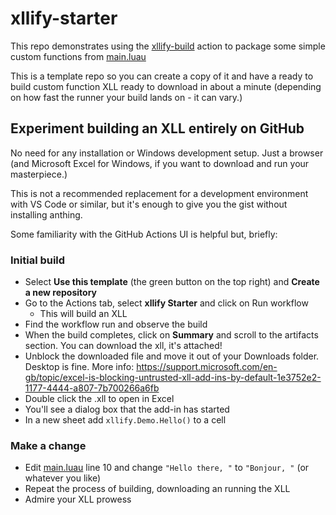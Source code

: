# xllify-starter

This repo demonstrates using the [xllify-build](https://github.com/marketplace/actions/xllify-build) action to package some simple custom functions from [main.luau](main.luau)

This is a template repo so you can create a copy of it and have a ready to build custom function XLL ready to download in about a minute (depending on how fast the runner your build lands on - it can vary.)

## Experiment building an XLL entirely on GitHub

No need for any installation or Windows development setup. Just a browser (and Microsoft Excel for Windows, if you want to download and run your masterpiece.)

This is not a recommended replacement for a development environment with VS Code or similar, but it's enough to give you the gist without installing anthing.

Some familiarity with the GitHub Actions UI is helpful but, briefly:

### Initial build

- Select **Use this template** (the green button on the top right) and **Create a new repository**
- Go to the Actions tab, select **xllify Starter** and click on Run workflow
  - This will build an XLL
- Find the workflow run and observe the build
- When the build completes, click on **Summary** and scroll to the artifacts section. You can download the xll, it's attached!
- Unblock the downloaded file and move it out of your Downloads folder. Desktop is fine. More info: https://support.microsoft.com/en-gb/topic/excel-is-blocking-untrusted-xll-add-ins-by-default-1e3752e2-1177-4444-a807-7b700266a6fb
- Double click the .xll to open in Excel
- You'll see a dialog box that the add-in has started
- In a new sheet add `xllify.Demo.Hello()` to a cell

### Make a change

- Edit [main.luau](./main.luau) line 10 and change `"Hello there, "` to `"Bonjour, "` (or whatever you like)
- Repeat the process of building, downloading an running the XLL
- Admire your XLL prowess
